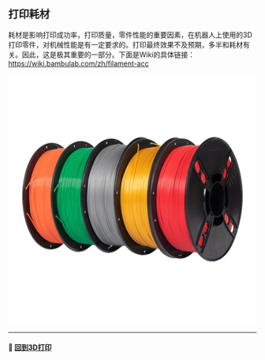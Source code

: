 ## 打印耗材

耗材是影响打印成功率，打印质量，零件性能的重要因素，在机器人上使用的3D打印零件，对机械性能是有一定要求的。打印最终效果不及预期，多半和耗材有关。因此，这是极其重要的一部分。下面是Wiki的具体链接：https://wiki.bambulab.com/zh/filament-acc

![filament](/attachment/picture/filament.jpg)

***
#### :door: [回到3D打印](/building/3D_print/3D_print.md)